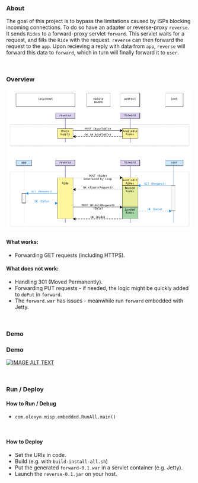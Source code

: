 ### About
The goal of this project is to bypass the limitations caused by ISPs blocking incoming connections.
To do so have an adapter or reverse-proxy `reverse`. 
It sends `Rides` to a forward-proxy servlet `forward`.
This servlet waits for a request, and fills the `Ride` with the request.
`reverse` can then forward the request to the `app`.
Upon recieving a reply with data from `app`, `reverse` will forward this data to `forward`,
which in turn will finally forward it to `user`.

<br>

### Overview
![](overview.png)

#### What works:
* Forwarding GET requests (including HTTPS).
#### What does not work:
* Handling 301 (Moved Permanently).
* Forwarding PUT requests - if needed, the logic might be quickly added to `doPut` in `forward`.
* The `forward.war` has issues - meanwhile run `forward` embedded with Jetty.

<br>

### Demo
### Demo<a name="demo"></a> 
[![IMAGE ALT TEXT](http://img.youtube.com/vi/WcSvzeu6nKo/0.jpg)](https://youtu.be/WcSvzeu6nKo "misp Demo")


<br>

### Run / Deploy

#### How to Run / Debug
* `com.olexyn.misp.embedded.RunAll.main()`

<br>

#### How to Deploy
* Set the URIs in code.
* Build (e.g. with `build-install-all.sh`)
* Put the generated `forward-0.1.war` in a servlet container (e.g. Jetty).
* Launch the `reverse-0.1.jar` on your host. 
